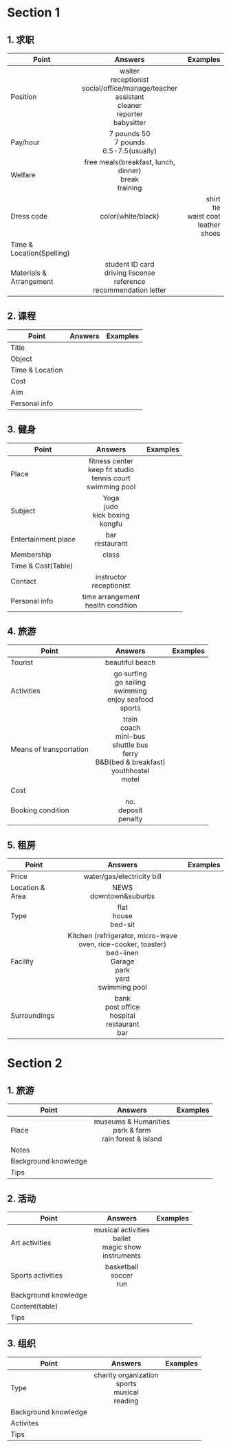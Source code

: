 # Section 1

## 1. 求职

| Point        | Answers           | Examples  |
| ------------- |:-------------:| -----:|
| Position      | waiter<br> receptionist<br> social/office/manage/teacher assistant<br> cleaner<br> reporter<br> babysitter<br> |  |
| Pay/hour      | 7 pounds 50 <br> 7 pounds <br> 6.5-7.5(usually)  |    |
| Welfare | free meals(breakfast, lunch, dinner)<br>  break<br>  training<br> |     |
| Dress code | color(white/black)| shirt <br> tie <br> waist coat<br> leather shoes|
| Time & Location(Spelling) |||
| Materials & Arrangement | student ID card<br> driving liscense<br> reference<br> recommendation letter|||

## 2. 课程
| Point        | Answers           | Examples  |
| ------------- |:-------------:| -----:|
| Title      | |  |
| Object      | |  |
| Time & Location      | |  |
| Cost      | |  |
| Aim      | |  |
| Personal info      | |  |

## 3. 健身
| Point        | Answers           | Examples  |
| ------------- |:-------------:| -----:|
| Place    |fitness center <br> keep fit studio <br> tennis court <br> swimming pool |  |
| Subject  |Yoga<br>  judo<br> kick boxing<br> kongfu<br>| |
| Entertainment place |bar<br> restaurant<br>|  |
| Membership      | class |  |
| Time & Cost(Table)  | |  |
| Contact | instructor<br> receptionist<br>|  |
| Personal info |time arrangement <br> health condition| |

## 4. 旅游
| Point        | Answers           | Examples  |
| ------------- |:-------------:| -----:|
| Tourist  | beautiful beach|  | |
| Activities | go surfing <br> go sailing<br> swimming<br> enjoy seafood<br> sports<br>| |
| Means of transportation| train <br> coach<br> mini-bus<br> shuttle bus<br> ferry<br> B&B(bed & breakfast) <br> youthhostel <br> motel<br>| |
| Cost |||
| Booking condition | no. <br> deposit<br> penalty<br> | |

## 5. 租房
| Point        | Answers           | Examples  |
| ------------- |:-------------:| -----:|
| Price | water/gas/electricity bill |||
| Location & Area| NEWS<br> downtown&suburbs | |
| Type | flat <br> house<br> bed-sit<br>|||
| Facility| Kitchen (refrigerator, micro-wave oven, rice-cooker, toaster) <br> bed-linen <br> Garage <br> park <br> yard<br> swimming pool<br> | 
| Surroundings | bank<br> post office<br> hospital<br> restaurant<br> bar<br> || 

# Section 2 
## 1. 旅游

| Point        | Answers           | Examples  |
| ------------- |:-------------:| -----:|
| Place | museums & Humanities <br> park & farm <br> rain forest & island | |
| Notes | ||
| Background knowledge | ||
| Tips |||

## 2. 活动
| Point        | Answers           | Examples  |
| ------------- |:-------------:| -----:|
| Art activities | musical activities <br> ballet<br> magic show <br> instruments <br>| |
| Sports activities | basketball <br> soccer<br> run ||
| Background knowledge | ||
| Content(table) | ||
| Tips |||

## 3. 组织
| Point        | Answers           | Examples  |
| ------------- |:-------------:| -----:|
| Type |charity organization <br> sports <br> musical <br> reading<br> | ||
| Background knowledge | ||
| Activites | ||
| Tips |||











 









